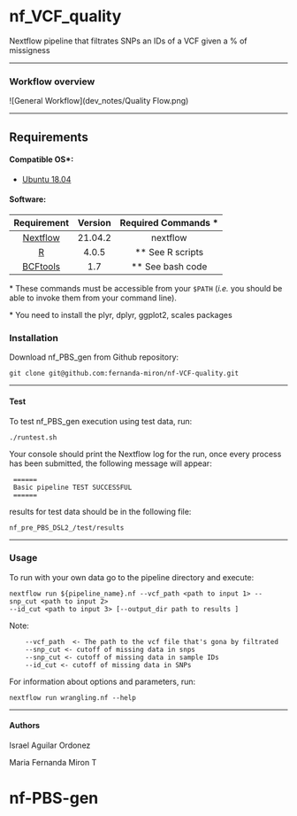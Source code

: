 
# **nf_VCF_quality**

Nextflow pipeline that filtrates SNPs an IDs 
of a VCF given a % of missigness 

------------------------------------------------------------------------

### Workflow overview

![General Workflow](dev_notes/Quality Flow.png)

------------------------------------------------------------------------

## Requirements

#### Compatible OS\*:

-   [Ubuntu 18.04 ](http://releases.ubuntu.com/18.04/)

#### Software:

|                    Requirement                     |          Version           |  Required Commands \*  |
|:--------------------------------------------------:|:--------------------------:|:----------------------:|
|        [Nextflow](https://www.nextflow.io/)        |          21.04.2           |        nextflow        |
|          [R](https://www.r-project.org/)           |           4.0.5            |   \*\* See R scripts   |
| [BCFtools](http://vcftools.sourceforge.net/)       |           1.7              | \*\*   See bash code   |

\* These commands must be accessible from your `$PATH` (*i.e.* you
should be able to invoke them from your command line).

\* You need to install the plyr, dplyr, ggplot2, scales packages

### Installation

Download nf_PBS_gen from Github repository:

    git clone git@github.com:fernanda-miron/nf-VCF-quality.git

------------------------------------------------------------------------

#### Test

To test nf_PBS_gen execution using test data, run:

    ./runtest.sh

Your console should print the Nextflow log for the run, once every
process has been submitted, the following message will appear:

     ======
     Basic pipeline TEST SUCCESSFUL
     ======

results for test data should be in the following file:

    nf_pre_PBS_DSL2_/test/results

------------------------------------------------------------------------

### Usage

To run with your own data go to the pipeline directory and execute:

    nextflow run ${pipeline_name}.nf --vcf_path <path to input 1> --snp_cut <path to input 2> 
    --id_cut <path to input 3> [--output_dir path to results ]

Note: 

        --vcf_path	<- The path to the vcf file that's gona by filtrated
        --snp_cut <- cutoff of missing data in snps
        --snp_cut <- cutoff of missing data in sample IDs
        --id_cut <- cutoff of missing data in SNPs

For information about options and parameters, run:

    nextflow run wrangling.nf --help

------------------------------------------------------------------------

#### Authors

Israel Aguilar Ordonez

Maria Fernanda Miron T
# nf-PBS-gen

